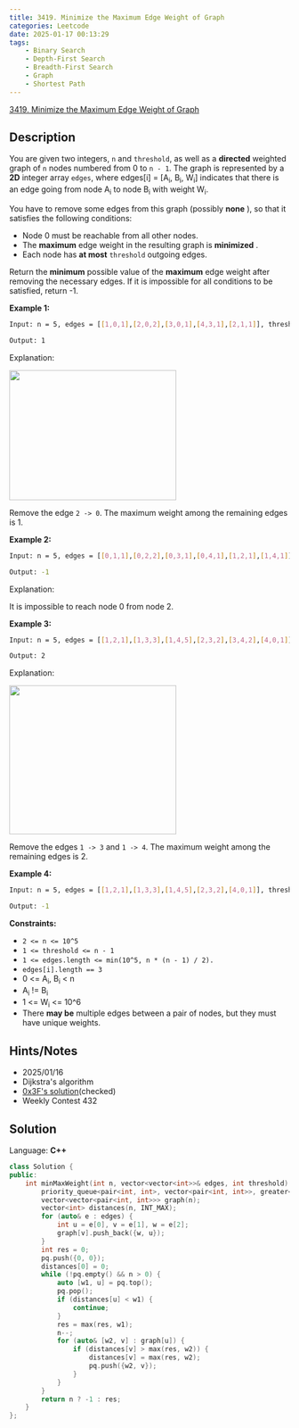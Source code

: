 ```yaml
---
title: 3419. Minimize the Maximum Edge Weight of Graph
categories: Leetcode
date: 2025-01-17 00:13:29
tags:
    - Binary Search
    - Depth-First Search
    - Breadth-First Search
    - Graph
    - Shortest Path
---
```


[3419. Minimize the Maximum Edge Weight of Graph](https://leetcode.com/problems/minimize-the-maximum-edge-weight-of-graph/)

## Description

You are given two integers, `n` and `threshold`, as well as a **directed**  weighted graph of `n` nodes numbered from 0 to `n - 1`. The graph is represented by a **2D**  integer array `edges`, where edges[i] = [A<sub>i</sub>, B<sub>i</sub>, W<sub>i</sub>] indicates that there is an edge going from node A<sub>i</sub> to node B<sub>i</sub> with weight W<sub>i</sub>.

You have to remove some edges from this graph (possibly **none** ), so that it satisfies the following conditions:

- Node 0 must be reachable from all other nodes.
- The **maximum**  edge weight in the resulting graph is **minimized** .
- Each node has **at most**  `threshold` outgoing edges.

Return the **minimum**  possible value of the **maximum**  edge weight after removing the necessary edges. If it is impossible for all conditions to be satisfied, return -1.

**Example 1:**

```bash
Input: n = 5, edges = [[1,0,1],[2,0,2],[3,0,1],[4,3,1],[2,1,1]], threshold = 2

Output: 1
```

Explanation:

<img alt="" src="https://assets.leetcode.com/uploads/2024/12/09/s-1.png" style="width: 300px; height: 233px;">

Remove the edge `2 -> 0`. The maximum weight among the remaining edges is 1.

**Example 2:**

```bash
Input: n = 5, edges = [[0,1,1],[0,2,2],[0,3,1],[0,4,1],[1,2,1],[1,4,1]], threshold = 1

Output: -1
```

Explanation:

It is impossible to reach node 0 from node 2.

**Example 3:**

```bash
Input: n = 5, edges = [[1,2,1],[1,3,3],[1,4,5],[2,3,2],[3,4,2],[4,0,1]], threshold = 1

Output: 2
```

Explanation:

<img alt="" src="https://assets.leetcode.com/uploads/2024/12/09/s2-1.png" style="width: 300px; height: 267px;">

Remove the edges `1 -> 3` and `1 -> 4`. The maximum weight among the remaining edges is 2.

**Example 4:**

```bash
Input: n = 5, edges = [[1,2,1],[1,3,3],[1,4,5],[2,3,2],[4,0,1]], threshold = 1

Output: -1
```

**Constraints:**

- `2 <= n <= 10^5`
- `1 <= threshold <= n - 1`
- `1 <= edges.length <= min(10^5, n * (n - 1) / 2).`
- `edges[i].length == 3`
- 0 <= A<sub>i</sub>, B<sub>i</sub> < n
- A<sub>i</sub> != B<sub>i</sub>
- 1 <= W<sub>i</sub> <= 10^6
- There **may be**  multiple edges between a pair of nodes, but they must have unique weights.

## Hints/Notes

- 2025/01/16
- Dijkstra's algorithm
- [0x3F's solution](https://leetcode.cn/problems/minimize-the-maximum-edge-weight-of-graph/solutions/3045060/liang-chong-fang-fa-er-fen-da-an-dijkstr-eb7d/)(checked)
- Weekly Contest 432

## Solution

Language: **C++**

```C++
class Solution {
public:
    int minMaxWeight(int n, vector<vector<int>>& edges, int threshold) {
        priority_queue<pair<int, int>, vector<pair<int, int>>, greater<pair<int, int>>> pq;
        vector<vector<pair<int, int>>> graph(n);
        vector<int> distances(n, INT_MAX);
        for (auto& e : edges) {
            int u = e[0], v = e[1], w = e[2];
            graph[v].push_back({w, u});
        }
        int res = 0;
        pq.push({0, 0});
        distances[0] = 0;
        while (!pq.empty() && n > 0) {
            auto [w1, u] = pq.top();
            pq.pop();
            if (distances[u] < w1) {
                continue;
            }
            res = max(res, w1);
            n--;
            for (auto& [w2, v] : graph[u]) {
                if (distances[v] > max(res, w2)) {
                    distances[v] = max(res, w2);
                    pq.push({w2, v});
                }
            }
        }
        return n ? -1 : res;
    }
};
```
